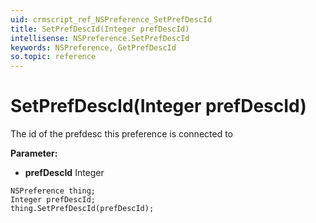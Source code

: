 ```yaml
---
uid: crmscript_ref_NSPreference_SetPrefDescId
title: SetPrefDescId(Integer prefDescId)
intellisense: NSPreference.SetPrefDescId
keywords: NSPreference, GetPrefDescId
so.topic: reference
---
```


# SetPrefDescId(Integer prefDescId)

The id of the prefdesc this preference is connected to

**Parameter:** 
 - **prefDescId** Integer

```crmscript
NSPreference thing;
Integer prefDescId;
thing.SetPrefDescId(prefDescId);
```

